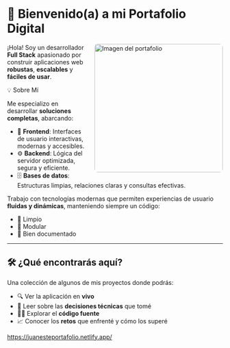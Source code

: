 # 🚀 Bienvenido(a) a mi Portafolio Digital

<img src="https://ryujinhiragi.github.io/Portafolio2/assets/images/image-sobreMi.png" alt="Imagen del portafolio" align="right" width="300" style="margin-left: 20px; border-radius: 8px;" />

¡Hola! Soy un desarrollador **Full Stack** apasionado por construir aplicaciones web **robustas**, **escalables** y **fáciles de usar**.

 💡 Sobre Mí

Me especializo en desarrollar **soluciones completas**, abarcando:

- 🎨 **Frontend**: Interfaces de usuario interactivas, modernas y accesibles.  
- ⚙️ **Backend**: Lógica del servidor optimizada, segura y eficiente.  
- 🗄️ **Bases de datos**: Estructuras limpias, relaciones claras y consultas efectivas.

Trabajo con tecnologías modernas que permiten experiencias de usuario **fluidas y dinámicas**, manteniendo siempre un código:

- 🔹 Limpio  
- 🔹 Modular  
- 🔹 Bien documentado

---

## 🛠️ ¿Qué encontrarás aquí?

Una colección de algunos de mis proyectos donde podrás:

- 🔍 Ver la aplicación en **vivo**  
- 🧠 Leer sobre las **decisiones técnicas** que tomé  
- 🧑‍💻 Explorar el **código fuente**  
- 📈 Conocer los **retos** que enfrenté y cómo los superé

https://juanesteportafolio.netlify.app/
